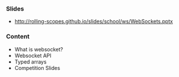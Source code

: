 ### Slides
- http://rolling-scopes.github.io/slides/school/ws/WebSockets.pptx

### Content
- What is websocket?
- Websocket API
- Typed arrays
- Сompetition Slides
